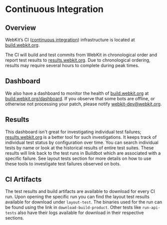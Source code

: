 # Continuous Integration

## Overview

WebKit’s CI ([continuous integration](https://en.wikipedia.org/wiki/Continuous_integration)) infrastructure is located at [build.webkit.org](https://build.webkit.org/).

The CI will build and test commits from WebKit in chronological order and report test results to [results.webkit.org](https://results.webkit.org/).
Due to chronological ordering, results may require several hours to complete during peak times.

## Dashboard

We also have a dashboard to monitor the health of [build.webkit.org](https://build.webkit.org/)
at [build.webkit.org/dashboard](https://build.webkit.org/dashboard/).
If you observe that some bots are offline, or otherwise not processing your patch,
please notify [webkit-dev@webkit.org](mailto:webkit-dev@webkit.org).

## Results

This dashboard isn't great for investigating individual test failures;
[results.webkit.org](https://results.webkit.org/) is a better tool for such investigations.
It keeps track of individual test status by configuration over time.
You can search individual tests by name or look at the historical results of entire test suites.
These results will link back to the test runs in Buildbot which are associated with a specific failure.
See layout tests section for more details on how to use these tools to investigate test failures observed on bots.

## CI Artifacts

The test results and build artifacts are available to download for every CI run.
Upon opening the specific run you can find the layout test results available for download under
`layout-test`. The binaries used for the run can be found using the link in `download-build-product`.
Other tests like `run-api-tests` also have their logs available for download in their respective sections.
